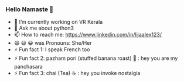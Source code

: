 ### Hello Namaste 👋

<!--
**LijaAlex12/LijaAlex12** is a ✨ _special_ ✨ repository because its `README.md` (this file) appears on your GitHub profile.

Here are some ideas to get you started:
-->

- 🔭 I’m currently working on VR Kerala
- 💬 Ask me about python3
- 📫 How to reach me: https://www.linkedin.com/in/lijaalex123/
- 😄 😃 😀 was  Pronouns: She/Her
- ⚡ Fun fact 1: I speak French too
- ⚡ Fun fact 2: pazham pori (stuffed banana roast) 🍌 : hey you are my panchasara
- ⚡ Fun fact 3: chai (Tea) ☕️  : hey you invoke nostalgia

